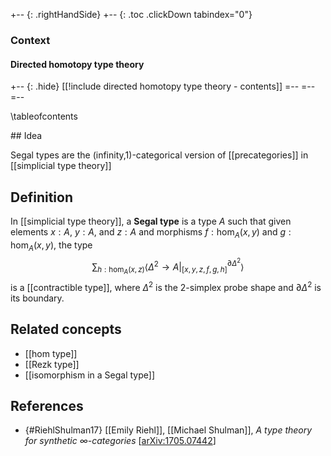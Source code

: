 
+-- {: .rightHandSide}
+-- {: .toc .clickDown tabindex="0"}
### Context
#### Directed homotopy type theory
+-- {: .hide}
[[!include directed homotopy type theory - contents]]
=--
=--
=--

\tableofcontents

## Idea

Segal types are the (infinity,1)-categorical version of [[precategories]] in [[simplicial type theory]]

## Definition

In [[simplicial type theory]], a **Segal type** is a type $A$ such that given elements $x:A$, $y:A$, and $z:A$ and morphisms $f:\mathrm{hom}_A(x, y)$ and $g:\mathrm{hom}_A(x, y)$, the type 
$$\sum_{h:\mathrm{hom}_A(x, z)} \left\langle \Delta^2 \to A \vert_{[x, y, z, f, g, h]}^{\partial \Delta^2} \right\rangle$$
is a [[contractible type]], where $\Delta^2$ is the $2$-simplex probe shape and $\partial \Delta^2$ is its boundary. 

## Related concepts

* [[hom type]]
* [[Rezk type]]
* [[isomorphism in a Segal type]]

## References

* {#RiehlShulman17} [[Emily Riehl]], [[Michael Shulman]], *A type theory for synthetic $\infty$-categories* $[$[arXiv:1705.07442](https://arxiv.org/abs/1705.07442)$]$